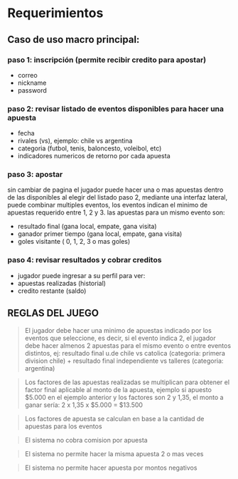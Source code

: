 # Requerimientos

## Caso de uso macro principal: 

### paso 1: inscripción (permite recibir credito para apostar) 

- correo 
- nickname 
- password 

### paso 2: revisar listado de eventos disponibles para hacer una apuesta

- fecha 
- rivales (vs), ejemplo: chile vs argentina 
- categoria (futbol, tenis, baloncesto, voleibol, etc) 
- indicadores numericos de retorno por cada apuesta
  

### paso 3: apostar
 sin cambiar de pagina el jugador puede hacer una o mas apuestas dentro de las disponibles al elegir del listado paso 2, mediante una interfaz lateral, puede combinar multiples eventos, los eventos indican el minimo de apuestas requerido entre 1, 2 y 3. las apuestas para un mismo evento son: 

- resultado final (gana local, empate, gana visita) 
- ganador primer tiempo (gana local, empate, gana visita) 
- goles visitante ( 0, 1, 2, 3 o mas goles) 
 

### paso 4: revisar resultados y cobrar creditos 

- jugador puede ingresar a su perfil para ver: 
- apuestas realizadas (historial) 
- credito restante (saldo) 
   

## REGLAS DEL JUEGO

> El jugador debe hacer una minimo de apuestas indicado por los eventos que seleccione, es decir, si el evento indica 2, el jugador debe hacer almenos 2 apuestas para el mismo evento o entre eventos distintos, ej: resultado final u.de chile vs catolica (categoria: primera division chile) + resultado final independiente vs talleres (categoria: argentina) 

> Los factores de las apuestas realizadas se multiplican para obtener el factor final aplicable al monto de la apuesta, ejemplo  si apuesto $5.000 en el ejemplo anterior y los factores son 2 y 1,35, el monto a ganar sería: 2 x 1,35 x $5.000 = $13.500 

> Los factores de apuesta se calculan en base a la cantidad de apuestas para los eventos 

> El sistema no cobra comision por apuesta 

> El sistema no permite hacer la misma apuesta 2 o mas veces 

> El sistema no permite hacer apuesta por montos negativos 

